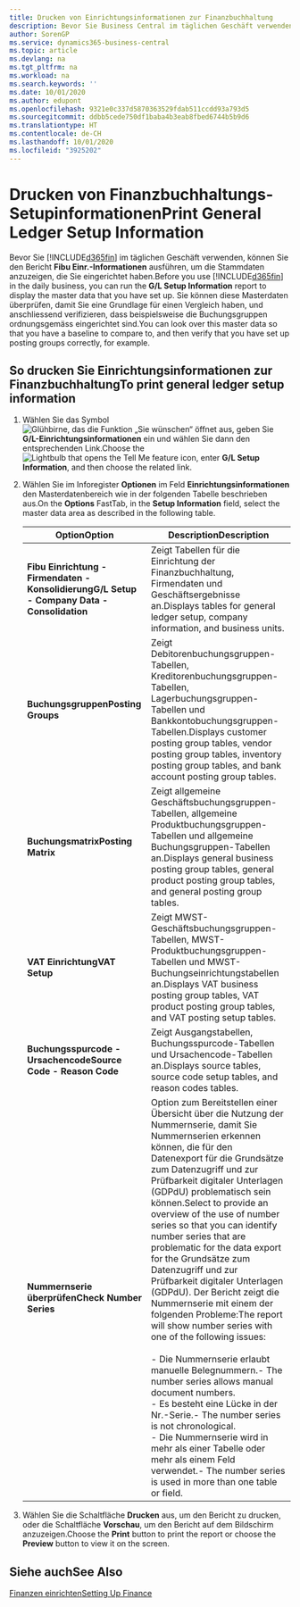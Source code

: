 ```yaml
---
title: Drucken von Einrichtungsinformationen zur Finanzbuchhaltung
description: Bevor Sie Business Central im täglichen Geschäft verwenden können, können Sie Finanzbuchhaltungseinrichtungs-Informationen ausführen, um die Stammdaten anzuzeigen, die Sie eingerichtet haben.
author: SorenGP
ms.service: dynamics365-business-central
ms.topic: article
ms.devlang: na
ms.tgt_pltfrm: na
ms.workload: na
ms.search.keywords: ''
ms.date: 10/01/2020
ms.author: edupont
ms.openlocfilehash: 9321e0c337d5870363529fdab511ccdd93a793d5
ms.sourcegitcommit: ddbb5cede750df1baba4b3eab8fbed6744b5b9d6
ms.translationtype: HT
ms.contentlocale: de-CH
ms.lasthandoff: 10/01/2020
ms.locfileid: "3925202"
---
```

# <a name="print-general-ledger-setup-information"></a><span data-ttu-id="d6b98-103">Drucken von Finanzbuchhaltungs-Setupinformationen</span><span class="sxs-lookup"><span data-stu-id="d6b98-103">Print General Ledger Setup Information</span></span>
<span data-ttu-id="d6b98-104">Bevor Sie [!INCLUDE[d365fin](../../includes/d365fin_md.md)] im täglichen Geschäft verwenden, können Sie den Bericht **Fibu Einr.-Informationen** ausführen, um die Stammdaten anzuzeigen, die Sie eingerichtet haben.</span><span class="sxs-lookup"><span data-stu-id="d6b98-104">Before you use [!INCLUDE[d365fin](../../includes/d365fin_md.md)] in the daily business, you can run the **G/L Setup Information** report to display the master data that you have set up.</span></span> <span data-ttu-id="d6b98-105">Sie können diese Masterdaten überprüfen, damit Sie eine Grundlage für einen Vergleich haben, und anschliessend verifizieren, dass beispielsweise die Buchungsgruppen ordnungsgemäss eingerichtet sind.</span><span class="sxs-lookup"><span data-stu-id="d6b98-105">You can look over this master data so that you have a baseline to compare to, and then verify that you have set up posting groups correctly, for example.</span></span>  

## <a name="to-print-general-ledger-setup-information"></a><span data-ttu-id="d6b98-106">So drucken Sie Einrichtungsinformationen zur Finanzbuchhaltung</span><span class="sxs-lookup"><span data-stu-id="d6b98-106">To print general ledger setup information</span></span>  

1.  <span data-ttu-id="d6b98-107">Wählen Sie das Symbol ![Glühbirne, das die Funktion „Sie wünschen“ öffnet](../../media/ui-search/search_small.png "Tell me-Funktion") aus, geben Sie **G/L-Einrichtungsinformationen** ein und wählen Sie dann den entsprechenden Link.</span><span class="sxs-lookup"><span data-stu-id="d6b98-107">Choose the ![Lightbulb that opens the Tell Me feature](../../media/ui-search/search_small.png "Tell me what you want to do") icon, enter **G/L Setup Information**, and then choose the related link.</span></span>  
2.  <span data-ttu-id="d6b98-108">Wählen Sie im Inforegister **Optionen** im Feld **Einrichtungsinformationen** den Masterdatenbereich wie in der folgenden Tabelle beschrieben aus.</span><span class="sxs-lookup"><span data-stu-id="d6b98-108">On the **Options** FastTab, in the **Setup Information** field, select the master data area as described in the following table.</span></span>  

    |<span data-ttu-id="d6b98-109">Option</span><span class="sxs-lookup"><span data-stu-id="d6b98-109">Option</span></span>|<span data-ttu-id="d6b98-110">Description</span><span class="sxs-lookup"><span data-stu-id="d6b98-110">Description</span></span>|  
    |-------------------------------------|---------------------------------------|  
    |<span data-ttu-id="d6b98-111">**Fibu Einrichtung - Firmendaten - Konsolidierung**</span><span class="sxs-lookup"><span data-stu-id="d6b98-111">**G/L Setup - Company Data - Consolidation**</span></span>|<span data-ttu-id="d6b98-112">Zeigt Tabellen für die Einrichtung der Finanzbuchhaltung, Firmendaten und Geschäftsergebnisse an.</span><span class="sxs-lookup"><span data-stu-id="d6b98-112">Displays tables for general ledger setup, company information, and business units.</span></span>|  
    |<span data-ttu-id="d6b98-113">**Buchungsgruppen**</span><span class="sxs-lookup"><span data-stu-id="d6b98-113">**Posting Groups**</span></span>|<span data-ttu-id="d6b98-114">Zeigt Debitorenbuchungsgruppen-Tabellen, Kreditorenbuchungsgruppen-Tabellen, Lagerbuchungsgruppen-Tabellen und Bankkontobuchungsgruppen-Tabellen.</span><span class="sxs-lookup"><span data-stu-id="d6b98-114">Displays customer posting group tables, vendor posting group tables, inventory posting group tables, and bank account posting group tables.</span></span>|  
    |<span data-ttu-id="d6b98-115">**Buchungsmatrix**</span><span class="sxs-lookup"><span data-stu-id="d6b98-115">**Posting Matrix**</span></span>|<span data-ttu-id="d6b98-116">Zeigt allgemeine Geschäftsbuchungsgruppen-Tabellen, allgemeine Produktbuchungsgruppen-Tabellen und allgemeine Buchungsgruppen-Tabellen an.</span><span class="sxs-lookup"><span data-stu-id="d6b98-116">Displays general business posting group tables, general product posting group tables, and general posting group tables.</span></span>|  
    |<span data-ttu-id="d6b98-117">**VAT Einrichtung**</span><span class="sxs-lookup"><span data-stu-id="d6b98-117">**VAT Setup**</span></span>|<span data-ttu-id="d6b98-118">Zeigt MWST-Geschäftsbuchungsgruppen-Tabellen, MWST-Produktbuchungsgruppen-Tabellen und MWST-Buchungseinrichtungstabellen an.</span><span class="sxs-lookup"><span data-stu-id="d6b98-118">Displays VAT business posting group tables, VAT product posting group tables, and VAT posting setup tables.</span></span>|  
    |<span data-ttu-id="d6b98-119">**Buchungsspurcode - Ursachencode**</span><span class="sxs-lookup"><span data-stu-id="d6b98-119">**Source Code - Reason Code**</span></span>|<span data-ttu-id="d6b98-120">Zeigt Ausgangstabellen, Buchungsspurcode-Tabellen und Ursachencode-Tabellen an.</span><span class="sxs-lookup"><span data-stu-id="d6b98-120">Displays source tables, source code setup tables, and reason codes tables.</span></span>|  
    |<span data-ttu-id="d6b98-121">**Nummernserie überprüfen**</span><span class="sxs-lookup"><span data-stu-id="d6b98-121">**Check Number Series**</span></span>|<span data-ttu-id="d6b98-122">Option zum Bereitstellen einer Übersicht über die Nutzung der Nummernserie, damit Sie Nummernserien erkennen können, die für den Datenexport für die Grundsätze zum Datenzugriff und zur Prüfbarkeit digitaler Unterlagen (GDPdU) problematisch sein können.</span><span class="sxs-lookup"><span data-stu-id="d6b98-122">Select to provide an overview of the use of number series so that you can identify number series that are problematic for the data export for the Grundsätze zum Datenzugriff und zur Prüfbarkeit digitaler Unterlagen (GDPdU).</span></span> <span data-ttu-id="d6b98-123">Der Bericht zeigt die Nummernserie mit einem der folgenden Probleme:</span><span class="sxs-lookup"><span data-stu-id="d6b98-123">The report will show number series with one of the following issues:</span></span><br /><br /> <span data-ttu-id="d6b98-124">-   Die Nummernserie erlaubt manuelle Belegnummern.</span><span class="sxs-lookup"><span data-stu-id="d6b98-124">-   The number series allows manual document numbers.</span></span><br /><span data-ttu-id="d6b98-125">-   Es besteht eine Lücke in der Nr.-Serie.</span><span class="sxs-lookup"><span data-stu-id="d6b98-125">-   The number series is not chronological.</span></span><br /><span data-ttu-id="d6b98-126">-   Die Nummernserie wird in mehr als einer Tabelle oder mehr als einem Feld verwendet.</span><span class="sxs-lookup"><span data-stu-id="d6b98-126">-   The number series is used in more than one table or field.</span></span>|  

3.  <span data-ttu-id="d6b98-127">Wählen Sie die Schaltfläche **Drucken** aus, um den Bericht zu drucken, oder die Schaltfläche **Vorschau**, um den Bericht auf dem Bildschirm anzuzeigen.</span><span class="sxs-lookup"><span data-stu-id="d6b98-127">Choose the **Print** button to print the report or choose the **Preview** button to view it on the screen.</span></span>  

## <a name="see-also"></a><span data-ttu-id="d6b98-128">Siehe auch</span><span class="sxs-lookup"><span data-stu-id="d6b98-128">See Also</span></span>  
[<span data-ttu-id="d6b98-129">Finanzen einrichten</span><span class="sxs-lookup"><span data-stu-id="d6b98-129">Setting Up Finance</span></span>](../../finance-setup-finance.md)
